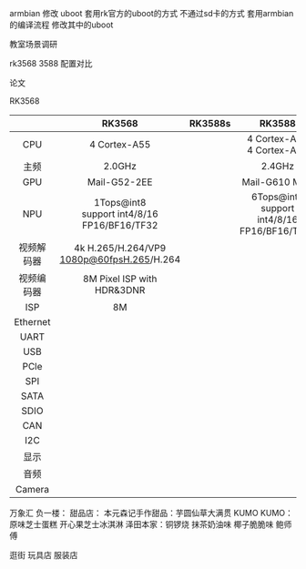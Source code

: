 armbian 修改 uboot 
套用rk官方的uboot的方式 不通过sd卡的方式
套用armbian的编译流程 
修改其中的uboot

教室场景调研

rk3568 3588 配置对比

论文

RK3568

|          |                     RK3568                      | RK3588s |                         RK3588                         |
| :------: | :---------------------------------------------: | :-----: | :----------------------------------------------------: |
|   CPU    |                  4 Cortex-A55                   |         |             4 Cortex-A76 <br>4 Cortex-A55              |
|    主频    |                     2.0GHz                      |         |                         2.4GHz                         |
|   GPU    |                  Mail-G52-2EE                   |         |                     Mail-G610 MC4                      |
|   NPU    | 1Tops@int8 <br>support int4/8/16 FP16/BF16/TF32 |         | 6Tops@int8        <br>support int4/8/16 FP16/BF16/TF32 |
|  视频解码器   |  4k H.265/H.264/VP9<br>1080p@60fpsH.265/H.264   |         |                                                        |
|  视频编码器   |           8M Pixel ISP with HDR&3DNR            |         |                                                        |
|   ISP    |                       8M                        |         |                                                        |
| Ethernet |                                                 |         |                                                        |
|   UART   |                                                 |         |                                                        |
|   USB    |                                                 |         |                                                        |
|   PCle   |                                                 |         |                                                        |
|   SPI    |                                                 |         |                                                        |
|   SATA   |                                                 |         |                                                        |
|   SDIO   |                                                 |         |                                                        |
|   CAN    |                                                 |         |                                                        |
|   I2C    |                                                 |         |                                                        |
|    显示    |                                                 |         |                                                        |
|    音频    |                                                 |         |                                                        |
|  Camera  |                                                 |         |                                                        |



万象汇 
负一楼：
甜品店：
本元森记手作甜品：芋圆仙草大满贯 
KUMO KUMO：原味芝士蛋糕 开心果芝士冰淇淋
泽田本家：铜锣烧  抹茶奶油味 椰子脆脆味 
鲍师傅

逛街 玩具店
服装店
